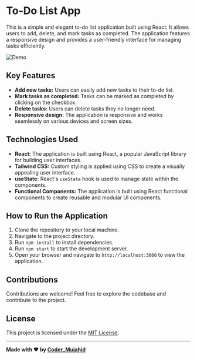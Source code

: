 <!-- Title -->
# To-Do List App

<!-- Description -->
This is a simple and elegant to-do list application built using React. It allows users to add, delete, and mark tasks as completed. The application features a responsive design and provides a user-friendly interface for managing tasks efficiently.

<!-- Screenshots/GIFs -->
![Demo](demo.gif)

<!-- Features -->
## Key Features
- **Add new tasks:** Users can easily add new tasks to their to-do list.
- **Mark tasks as completed:** Tasks can be marked as completed by clicking on the checkbox.
- **Delete tasks:** Users can delete tasks they no longer need.
- **Responsive design:** The application is responsive and works seamlessly on various devices and screen sizes.

<!-- Technologies Used -->
## Technologies Used
- **React:** The application is built using React, a popular JavaScript library for building user interfaces.
- **Tailwind CSS:** Custom styling is applied using CSS to create a visually appealing user interface.
- **useState:** React's `useState` hook is used to manage state within the components.
- **Functional Components:** The application is built using React functional components to create reusable and modular UI components.

<!-- How to Run -->
## How to Run the Application
1. Clone the repository to your local machine.
2. Navigate to the project directory.
3. Run `npm install` to install dependencies.
4. Run `npm start` to start the development server.
5. Open your browser and navigate to `http://localhost:3000` to view the application.

<!-- Contributions -->
## Contributions
Contributions are welcome! Feel free to explore the codebase and contribute to the project.

<!-- License -->
## License
This project is licensed under the [MIT License](LICENSE).

<!-- Footer -->
---
**Made with ❤️ by [Coder_Mujahid](https://github.com/Coder-Mujahid)**

